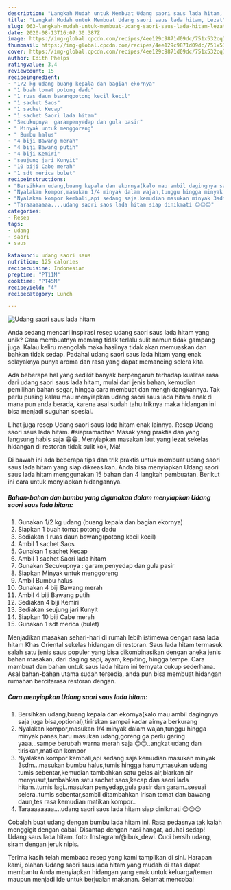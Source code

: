 ```yaml
---
description: "Langkah Mudah untuk Membuat Udang saori saus lada hitam, Lezat"
title: "Langkah Mudah untuk Membuat Udang saori saus lada hitam, Lezat"
slug: 663-langkah-mudah-untuk-membuat-udang-saori-saus-lada-hitam-lezat
date: 2020-08-13T16:07:30.387Z
image: https://img-global.cpcdn.com/recipes/4ee129c9871d09dc/751x532cq70/udang-saori-saus-lada-hitam-foto-resep-utama.jpg
thumbnail: https://img-global.cpcdn.com/recipes/4ee129c9871d09dc/751x532cq70/udang-saori-saus-lada-hitam-foto-resep-utama.jpg
cover: https://img-global.cpcdn.com/recipes/4ee129c9871d09dc/751x532cq70/udang-saori-saus-lada-hitam-foto-resep-utama.jpg
author: Edith Phelps
ratingvalue: 3.4
reviewcount: 15
recipeingredient:
- "1/2 kg udang buang kepala dan bagian ekornya"
- "1 buah tomat potong dadu"
- "1 ruas daun bswangpotong kecil kecil"
- "1 sachet Saos"
- "1 sachet Kecap"
- "1 sachet Saori lada hitam"
- "Secukupnya  garampenyedap dan gula pasir"
- " Minyak untuk menggoreng"
- " Bumbu halus"
- "4 biji Bawang merah"
- "4 biji Bawang putih"
- "4 biji Kemiri"
- "seujung jari Kunyit"
- "10 biji Cabe merah"
- "1 sdt merica bulet"
recipeinstructions:
- "Bersihkan udang,buang kepala dan ekornya(kalo mau ambil dagingnya saja juga bisa,optional),tirirskan sampai kadar airnya berkurang"
- "Nyalakan kompor,masukan 1/4 minyak dalam wajan,tunggu hingga minyak panas,baru masukan udang,goreng ga perlu garing yaaa...sampe berubah warna merah saja 😊😊..angkat udang dan tiriskan,matikan kompor"
- "Nyalakan kompor kembali,api sedang saja.kemudian masukan minyak 3sdm...masukan bumbu halus,tumis hingga harum,masukan udang tumis sebentar,kemudian tambahkan satu gelas air,biarkan air menyusut,tambahkan satu sachet saos,kecap dan saori lada hitam..tumis lagi..masukan penyedap,gula pasir dan garam..sesuai selera..tumis sebentar,sambil ditambahkan irisan tomat dan bawang daun,tes rasa kemudian matikan kompor.."
- "Taraaaaaaaa....udang saori saos lada hitam siap dinikmati 😊😊😊"
categories:
- Resep
tags:
- udang
- saori
- saus

katakunci: udang saori saus 
nutrition: 125 calories
recipecuisine: Indonesian
preptime: "PT11M"
cooktime: "PT45M"
recipeyield: "4"
recipecategory: Lunch

---
```



![Udang saori saus lada hitam](https://img-global.cpcdn.com/recipes/4ee129c9871d09dc/751x532cq70/udang-saori-saus-lada-hitam-foto-resep-utama.jpg)

Anda sedang mencari inspirasi resep udang saori saus lada hitam yang unik? Cara membuatnya memang tidak terlalu sulit namun tidak gampang juga. Kalau keliru mengolah maka hasilnya tidak akan memuaskan dan bahkan tidak sedap. Padahal udang saori saus lada hitam yang enak selayaknya punya aroma dan rasa yang dapat memancing selera kita.

Ada beberapa hal yang sedikit banyak berpengaruh terhadap kualitas rasa dari udang saori saus lada hitam, mulai dari jenis bahan, kemudian pemilihan bahan segar, hingga cara membuat dan menghidangkannya. Tak perlu pusing kalau mau menyiapkan udang saori saus lada hitam enak di mana pun anda berada, karena asal sudah tahu triknya maka hidangan ini bisa menjadi suguhan spesial.

Lihat juga resep Udang saori saus lada hitam enak lainnya. Resep Udang saori saus lada hitam. #siapramadhan Masak yang praktis dan yang langsung habis saja 😁😁. Menyiapkan masakan laut yang lezat sekelas hidangan di restoran tidak sulit kok, Ma!


Di bawah ini ada beberapa tips dan trik praktis untuk membuat udang saori saus lada hitam yang siap dikreasikan. Anda bisa menyiapkan Udang saori saus lada hitam menggunakan 15 bahan dan 4 langkah pembuatan. Berikut ini cara untuk menyiapkan hidangannya.

<!--inarticleads1-->

##### Bahan-bahan dan bumbu yang digunakan dalam menyiapkan Udang saori saus lada hitam:

1. Gunakan 1/2 kg udang (buang kepala dan bagian ekornya)
1. Siapkan 1 buah tomat potong dadu
1. Sediakan 1 ruas daun bswang(potong kecil kecil)
1. Ambil 1 sachet Saos
1. Gunakan 1 sachet Kecap
1. Ambil 1 sachet Saori lada hitam
1. Gunakan Secukupnya : garam,penyedap dan gula pasir
1. Siapkan  Minyak untuk menggoreng
1. Ambil  Bumbu halus
1. Gunakan 4 biji Bawang merah
1. Ambil 4 biji Bawang putih
1. Sediakan 4 biji Kemiri
1. Sediakan seujung jari Kunyit
1. Siapkan 10 biji Cabe merah
1. Gunakan 1 sdt merica (bulet)


Menjadikan masakan sehari-hari di rumah lebih istimewa dengan rasa lada hitam Khas Oriental sekelas hidangan di restoran. Saus lada hitam termasuk salah satu jenis saus populer yang bisa dikombinasikan dengan aneka jenis bahan masakan, dari daging sapi, ayam, kepiting, hingga tempe. Cara mambuat dan bahan untuk saus lada hitam ini ternyata cukup sederhana. Asal bahan-bahan utama sudah tersedia, anda pun bisa membuat hidangan rumahan bercitarasa restoran dengan. 

<!--inarticleads2-->

##### Cara menyiapkan Udang saori saus lada hitam:

1. Bersihkan udang,buang kepala dan ekornya(kalo mau ambil dagingnya saja juga bisa,optional),tirirskan sampai kadar airnya berkurang
1. Nyalakan kompor,masukan 1/4 minyak dalam wajan,tunggu hingga minyak panas,baru masukan udang,goreng ga perlu garing yaaa...sampe berubah warna merah saja 😊😊..angkat udang dan tiriskan,matikan kompor
1. Nyalakan kompor kembali,api sedang saja.kemudian masukan minyak 3sdm...masukan bumbu halus,tumis hingga harum,masukan udang tumis sebentar,kemudian tambahkan satu gelas air,biarkan air menyusut,tambahkan satu sachet saos,kecap dan saori lada hitam..tumis lagi..masukan penyedap,gula pasir dan garam..sesuai selera..tumis sebentar,sambil ditambahkan irisan tomat dan bawang daun,tes rasa kemudian matikan kompor..
1. Taraaaaaaaa....udang saori saos lada hitam siap dinikmati 😊😊😊


Cobalah buat udang dengan bumbu lada hitam ini. Rasa pedasnya tak kalah menggigit dengan cabai. Disantap dengan nasi hangat, aduhai sedap! Udang saus lada hitam. foto: Instagram/@ibuk_dewi. Cuci bersih udang, siram dengan jeruk nipis. 

Terima kasih telah membaca resep yang kami tampilkan di sini. Harapan kami, olahan Udang saori saus lada hitam yang mudah di atas dapat membantu Anda menyiapkan hidangan yang enak untuk keluarga/teman maupun menjadi ide untuk berjualan makanan. Selamat mencoba!
